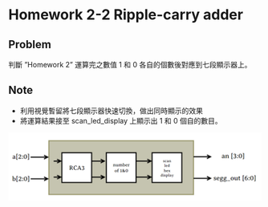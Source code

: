 # Homework 2-2 Ripple-carry adder

## Problem
判斷 ”Homework 2” 運算完之數值 1 和 0 各自的個數後對應到七段顯示器上。

## Note 
- 利用視覺暫留將七段顯示器快速切換，做出同時顯示的效果
- 將運算結果接至 scan_led_display 上顯示出 1 和 0 個自的數目。

![Schematic](https://github.com/frankxaio/Seminar/blob/0820e94fd234198cb8bcbfa8fe631eea2524daf1/%E5%A4%A7%E4%BA%8C%E5%B0%88%E9%A1%8C/Lab/Homework%202-2/Schematic.png)
